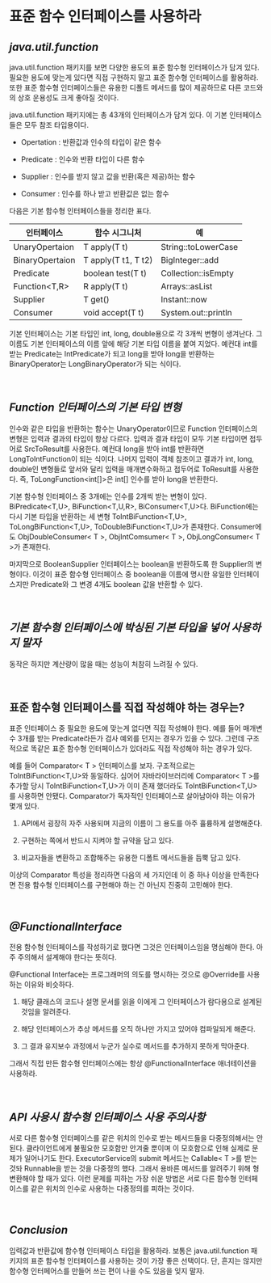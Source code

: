 # 표준 함수 인터페이스를 사용하라

## _java.util.function_

java.util.function 패키지를 보면 다양한 용도의 표준 함수형 인터페이스가 담겨 있다. 필요한 용도에 맞는게 있다면 직접 구현하지 말고 표준 함수형 인터페이스를 활용하라. 또한 표준 함수형 인터페이스들은 유용한 디폴트 메서드를 많이 제공하므로 다른 코드와의 상호 운용성도 크게 좋아질 것이다.

java.util.function 패키지에는 총 43개의 인터페이스가 담겨 있다. 이 기본 인터페이스들은 모두 참조 타입용이다.

- Opertation : 반환값과 인수의 타입이 같은 함수

- Predicate : 인수와 반환 타입이 다른 함수

- Supplier : 인수를 받지 않고 값을 반환(혹은 제공)하는 함수

- Consumer : 인수를 하나 받고 반환값은 없는 함수

다음은 기본 함수형 인터페이스들을 정리한 표다.

| 인터페이스         | 함수 시그니처       | 예                  |
| ------------------ | ------------------- | ------------------- |
| UnaryOpertaion<T>  | T apply(T t)        | String::toLowerCase |
| BinaryOpertaion<T> | T apply(T t1, T t2) | BigInteger::add     |
| Predicate<T>       | boolean test(T t)   | Collection::isEmpty |
| Function<T,R>      | R apply(T t)        | Arrays::asList      |
| Supplier<T>        | T get()             | Instant::now        |
| Consumer<T>        | void accept(T t)    | System.out::println |

기본 인터페이스는 기본 타입인 int, long, double용으로 각 3개씩 변형이 생겨난다. 그 이름도 기본 인터페이스의 이름 앞에 해당 기본 타입 이름을 붙여 지었다. 예컨대 int를 받는 Predicate는 IntPredicate가 되고 long을 받아 long을 반환하는 BinaryOperator는 LongBinaryOperator가 되는 식이다.

<br>

## _Function 인터페이스의 기본 타입 변형_

인수와 같은 타입을 반환하는 함수는 UnaryOperator이므로 Function 인터페이스의 변형은 입력과 결과의 타입이 항상 다르다. 입력과 결과 타입이 모두 기본 타입이면 접두어로 SrcToResult를 사용한다. 예컨대 long을 받아 int를 반환하면 LongToIntFunction이 되는 식이다. 나머지 입력이 객체 참조이고 결과가 int, long, double인 변형들로 앞서와 달리 입력을 매개변수화하고 접두어로 ToResult를 사용한다. 즉, ToLongFunction<int[]>은 int[] 인수를 받아 long을 반환한다.

기본 함수형 인터페이스 중 3개에는 인수를 2개씩 받는 변형이 있다. BiPredicate<T,U>, BiFunction<T,U,R>, BiConsumer<T,U>다. BiFunction에는 다시 기본 타입을 반환하는 세 변형 ToIntBiFunction<T,U>, ToLongBiFunction<T,U>, ToDoubleBiFunction<T,U>가 존재한다. Consumer에도 ObjDoubleConsumer< T >, ObjIntComsumer< T >, ObjLongConsumer< T >가 존재한다.

마지막으로 BooleanSupplier 인터페이스는 boolean을 반환하도록 한 Supplier의 변형이다. 이것이 표준 함수형 인터페이스 중 boolean을 이름에 명시한 유일한 인터페이스지만 Predicate와 그 변경 4개도 boolean 값을 반환할 수 있다.

<br>

## _기본 함수형 인터페이스에 박싱된 기본 타입을 넣어 사용하지 말자_

동작은 하지만 계산량이 많을 때는 성능이 처참히 느려질 수 있다.

<br>

## 표준 함수형 인터페이스를 직접 작성해야 하는 경우는?

표준 인터페이스 중 필요한 용도에 맞는게 없다면 직접 작성해야 한다. 예를 들어 매개변수 3개를 받는 Predicate라든가 검사 예외를 던지는 경우가 있을 수 있다. 그런데 구조적으로 똑같은 표준 함수형 인터페이스가 있더라도 직접 작성해야 하는 경우가 있다.

예를 들어 Comparator< T > 인터페이스를 보자. 구조적으로는 ToIntBiFunction<T,U>와 동일하다. 심어어 자바라이브러리에 Comparator< T >를 추가할 당시 ToIntBiFunction<T,U>가 이미 존재 했더라도 ToIntBiFunction<T,U>를 사용하면 안됐다. Comparator가 독자적인 인터페이스로 살아남아야 하는 이유가 몇개 있다.

1. API에서 굉장히 자주 사용되며 지금의 이름이 그 용도를 아주 휼륭하게 설명해준다.

2. 구현하는 쪽에서 반드시 지켜야 할 규약을 담고 있다.

3. 비교자들을 변환하고 조합해주는 유용한 디폴트 메서드들을 듬뿍 담고 있다.

이상의 Comparator 특성을 정리하면 다음의 세 가지인데 이 중 하나 이상을 만족한다면 전용 함수형 인터페이스를 구현해야 하는 건 아닌지 진중히 고민해야 한다.

<br>

## _@FunctionalInterface_

전용 함수형 인터페이스를 작성하기로 했다면 그것은 인터페이스임을 명심해야 한다. 아주 주의해서 설계해야 한다는 뜻히다.

@Functional Interface는 프로그래머의 의도를 명시하는 것으로 @Override를 사용하는 이유와 비슷하다.

1. 해당 클래스의 코드나 설명 문서를 읽을 이에게 그 인터페이스가 람다용으로 설계된 것임을 알려준다.

2. 해당 인터페이스가 추상 메서드를 오직 하나만 가지고 있어야 컴파일되게 해준다.

3. 그 결과 유지보수 과정에서 누군가 실수로 메서드를 추가하지 못하게 막아준다.

그래서 직접 만든 함수형 인터페이스에는 항상 @FunctionalInterface 애너테이션을 사용하라.

<br>

## _API 사용시 함수형 인터페이스 사용 주의사항_

서로 다른 함수형 인터페이스를 같은 위치의 인수로 받는 메서드들을 다중정의해서는 안된다. 클라이언트에게 불필요한 모호함만 안겨줄 뿐이며 이 모호함으로 인해 실제로 문제가 일어나기도 한다. ExecutorService의 submit 메서드는 Callable< T >를 받는 것돠 Runnable을 받는 것을 다중정의 했다. 그래서 용바른 메서드를 알려주기 위해 형변환해야 할 때가 있다. 이런 문제를 피하는 가장 쉬운 방법은 서로 다른 함수형 인터페이스를 같은 위치의 인수로 사용하는 다중정의를 피하는 것이다.

<br>

## _Conclusion_

입력값과 반환값에 함수형 인터페이스 타입을 활용하라. 보통은 java.util.function 패키지의 표준 함수형 인터페이스를 사용하는 것이 가장 좋은 선택이다. 단, 흔지는 않지만 함수형 인터페어스를 만들어 쓰는 편이 나을 수도 있음을 잊지 말자.
